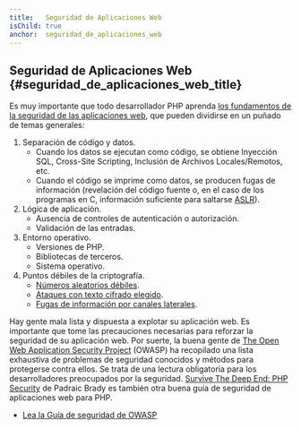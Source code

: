 ```yaml
---
title:   Seguridad de Aplicaciones Web
isChild: true
anchor:  seguridad_de_aplicaciones_web
---
```


## Seguridad de Aplicaciones Web {#seguridad_de_aplicaciones_web_title}

Es muy importante que todo desarrollador PHP aprenda [los fundamentos de la seguridad de las aplicaciones web][4], que pueden dividirse en un puñado de temas generales:

1. Separación de código y datos.
   * Cuando los datos se ejecutan como código, se obtiene Inyección SQL, Cross-Site Scripting, Inclusión de Archivos Locales/Remotos, etc.
   * Cuando el código se imprime como datos, se producen fugas de información (revelación del código fuente o, en el caso de los programas en C,
     información suficiente para saltarse [ASLR][5]).
2. Lógica de aplicación.
   * Ausencia de controles de autenticación o autorización.
   * Validación de las entradas.
3. Entorno operativo.
   * Versiones de PHP.
   * Bibliotecas de terceros.
   * Sistema operativo.
4. Puntos débiles de la criptografía.
   * [Números aleatorios débiles][6].
   * [Ataques con texto cifrado elegido][7].
   * [Fugas de información por canales laterales][8].

Hay gente mala lista y dispuesta a explotar su aplicación web. Es importante que tome las precauciones necesarias
para reforzar la seguridad de su aplicación web. Por suerte, la buena gente de [The Open Web Application Security Project][1] (OWASP)
ha recopilado una lista exhaustiva de problemas de seguridad conocidos y métodos para protegerse contra ellos. Se trata de una lectura
obligatoria para los desarrolladores preocupados por la seguridad. [Survive The Deep End: PHP Security][3] de Padraic Brady es también
otra buena guía de seguridad de aplicaciones web para PHP.

* [Lea la Guía de seguridad de OWASP][2]


[1]: https://www.owasp.org/
[2]: https://www.owasp.org/index.php/Guide_Table_of_Contents
[3]: https://phpsecurity.readthedocs.io/en/latest/index.html
[4]: https://paragonie.com/blog/2015/08/gentle-introduction-application-security
[5]: https://www.techtarget.com/searchsecurity/definition/address-space-layout-randomization-ASLR
[6]: https://paragonie.com/blog/2016/01/on-design-and-implementation-stealth-backdoor-for-web-applications
[7]: https://paragonie.com/blog/2015/05/using-encryption-and-authentication-correctly
[8]: https://blog.ircmaxell.com/2014/11/its-all-about-time.html
